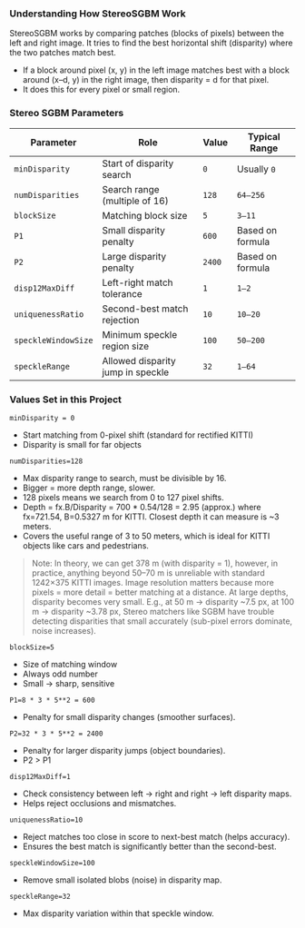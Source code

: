 ### Understanding How StereoSGBM Work

StereoSGBM works by comparing patches (blocks of pixels) between the left and right image. It tries to find the best horizontal shift (disparity) where the two patches match best.

- If a block around pixel (x, y) in the left image matches best with a block around (x–d, y) in the right image, then disparity = d for that pixel.
- It does this for every pixel or small region.

### Stereo SGBM Parameters

| Parameter           | Role                              | Value      | Typical Range    |
| ------------------- | --------------------------------- | ---------- | ---------------- |
| `minDisparity`      | Start of disparity search         | `0`        | Usually `0`      |
| `numDisparities`    | Search range (multiple of 16)     | `128`      | `64–256`         |
| `blockSize`         | Matching block size               | `5`        | `3–11`           |
| `P1`                | Small disparity penalty           | `600`      | Based on formula |
| `P2`                | Large disparity penalty           | `2400`     | Based on formula |
| `disp12MaxDiff`     | Left-right match tolerance        | `1`        | `1–2`            |
| `uniquenessRatio`   | Second-best match rejection       | `10`       | `10–20`          |
| `speckleWindowSize` | Minimum speckle region size       | `100`      | `50–200`         |
| `speckleRange`      | Allowed disparity jump in speckle | `32`       | `1–64`           |

### Values Set in this Project

 `minDisparity = 0` 
 
- Start matching from 0-pixel shift (standard for rectified KITTI)
- Disparity is small for far objects
 
 `numDisparities=128`
 
 - Max disparity range to search, must be divisible by 16.
 - Bigger = more depth range, slower.
 - 128 pixels means we search from 0 to 127 pixel shifts.
 - Depth = fx.B/Disparity = 700 * 0.54/128 = 2.95 (approx.) where fx=721.54, B=0.5327 m for KITTI. Closest depth it can measure is ~3 meters.
 - Covers the useful range of 3 to 50 meters, which is ideal for KITTI objects like cars and pedestrians.
   
> Note: In theory, we can get 378 m (with disparity = 1), however, in practice, anything beyond 50–70 m is unreliable with standard 1242×375 KITTI images. Image resolution matters because more pixels = more detail = better matching at a distance.
> At large depths, disparity becomes very small.
> E.g., at 50 m → disparity ~7.5 px, at 100 m → disparity ~3.78 px, Stereo matchers like SGBM have trouble detecting disparities that small accurately (sub-pixel errors dominate, noise increases).

 `blockSize=5`             
 
 - Size of matching window
 - Always odd number
 - Small -> sharp, sensitive
 
  `P1=8 * 3 * 5**2 = 600`
  
  - Penalty for small disparity changes (smoother surfaces).
  
  `P2=32 * 3 * 5**2 = 2400`
  
  - Penalty for larger disparity jumps (object boundaries).
  - P2 > P1
            
  `disp12MaxDiff=1`
  
  - Check consistency between left -> right and right -> left disparity maps.
  - Helps reject occlusions and mismatches.
  
  `uniquenessRatio=10`
  
  - Reject matches too close in score to next-best match (helps accuracy).
  - Ensures the best match is significantly better than the second-best.   
  
  `speckleWindowSize=100`
  
  - Remove small isolated blobs (noise) in disparity map.
            
  `speckleRange=32`
  
  - Max disparity variation within that speckle window.
